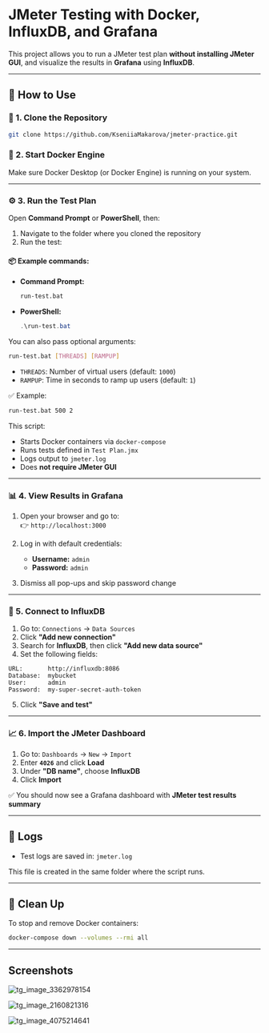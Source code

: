 # JMeter Testing with Docker, InfluxDB, and Grafana

This project allows you to run a JMeter test plan **without installing JMeter GUI**, and visualize the results in **Grafana** using **InfluxDB**.

---

## 🚀 How to Use

### 🧩 1. Clone the Repository

```bash
git clone https://github.com/KseniiaMakarova/jmeter-practice.git
```

### 🐳 2. Start Docker Engine

Make sure Docker Desktop (or Docker Engine) is running on your system.

---

### ⚙️ 3. Run the Test Plan

Open **Command Prompt** or **PowerShell**, then:

1. Navigate to the folder where you cloned the repository
2. Run the test:

#### 📦 Example commands:
- **Command Prompt:**
  ```cmd
  run-test.bat
  ```
- **PowerShell:**
  ```powershell
  .\run-test.bat
  ```

You can also pass optional arguments:

```bash
run-test.bat [THREADS] [RAMPUP]
```

- `THREADS`: Number of virtual users (default: `1000`)
- `RAMPUP`: Time in seconds to ramp up users (default: `1`)

✅ Example:
```cmd
run-test.bat 500 2
```

This script:
- Starts Docker containers via `docker-compose`
- Runs tests defined in `Test Plan.jmx`
- Logs output to `jmeter.log`
- Does **not require JMeter GUI**

---

### 📊 4. View Results in Grafana

1. Open your browser and go to:  
   👉 `http://localhost:3000`

2. Log in with default credentials:
   - **Username:** `admin`
   - **Password:** `admin`

3. Dismiss all pop-ups and skip password change

---

### 🔌 5. Connect to InfluxDB

1. Go to: `Connections` → `Data Sources`
2. Click **"Add new connection"**
3. Search for **InfluxDB**, then click **"Add new data source"**
4. Set the following fields:

```
URL:       http://influxdb:8086
Database:  mybucket
User:      admin
Password:  my-super-secret-auth-token
```

5. Click **"Save and test"**

---

### 📈 6. Import the JMeter Dashboard

1. Go to: `Dashboards` → `New` → `Import`
2. Enter **`4026`** and click **Load**
3. Under **"DB name"**, choose **InfluxDB**
4. Click **Import**

✅ You should now see a Grafana dashboard with **JMeter test results summary**

---

## 📁 Logs

- Test logs are saved in: `jmeter.log`

This file is created in the same folder where the script runs.

---

## 🧼 Clean Up

To stop and remove Docker containers:

```bash
docker-compose down --volumes --rmi all
```

---

## Screenshots

![tg_image_3362978154](https://github.com/user-attachments/assets/167dfb08-82cb-4a9f-871e-a9f83661d37a)

![tg_image_2160821316](https://github.com/user-attachments/assets/d2c3f145-0c08-4ed4-ab53-521d31bf6f61)

![tg_image_4075214641](https://github.com/user-attachments/assets/b024371f-c8c8-4729-a761-af99483ee35a)
